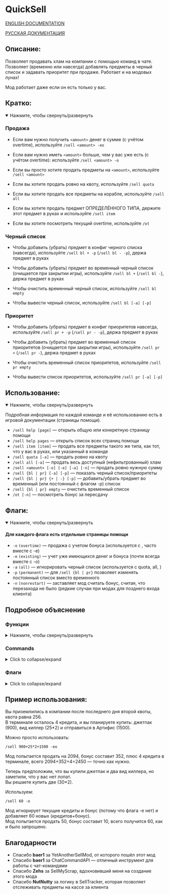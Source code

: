 # QuickSell

[ENGLISH DOCUMENTATION](README.md)

[РУССКАЯ ДОКУМЕНТАЦИЯ](README_ru.md)

## Описание:

Позволяет продавать хлам на компании с помощью команд в чате. Позволяет (временно или навсегда) добавлять предметы в черный список и задавать приоритет при продаже. Работает и на модовых лунах!  

Мод работает даже если он есть только у вас.

## Кратко:

<details open>
  <summary>Нажмите, чтобы свернуть/развернуть</summary>

### Продажа

- Если вам нужно получить `<amount>` денег в сумме (с учётом overtime), используйте `/sell <amount> -eo`

- Если вам нужно иметь `<amount>` больше, чем у вас уже есть (с учётом overtime): используйте `/sell <amount> -o`

- Если вы просто хотите продать предметы на `<amount>`, используйте `/sell <amount>`

- Если вы хотите продать ровно на квоту, используйте `/sell quota`

- Если вы хотите продать все предметы на корабле, используйте `/sell all`

- Если вы хотите продать предмет ОПРЕДЕЛЁННОГО ТИПА, держите этот предмет в руках и используйте `/sell item`

- Если вы хотите посмотреть текущий overtime, используйте `/ot`

### Черный список

- Чтобы добавить (убрать) предмет в конфиг черного списка (навсегда), используйте `/sell bl + -p` (`/sell bl - -p`), держа предмет в руках  

- Чтобы добавить (убрать) предмет во временный черный список (очищается при закрытии игры), используйте `/sell bl +` (`/sell bl -`), держа предмет в руках  

- Чтобы очистить временный черный список, используйте `/sell bl empty`

- Чтобы вывести черный список, используйте `/sell bl [-a] [-p]`

### Приоритет

- Чтобы добавить (убрать) предмет в конфиг приоритетов навсегда, используйте `/sell pr + -p` (`/sell pr - -p`), держа предмет в руках  

- Чтобы добавить (убрать) предмет во временный список приоритетов (очищается при закрытии игры), используйте `/sell pr +` (`/sell pr -`), держа предмет в руках  

- Чтобы очистить временный список приоритетов, используйте `/sell pr empty`

- Чтобы вывести список приоритетов, используйте `/sell pr [-a] [-p]`

</details>

## Использование:

<details open>
  <summary>Нажмите, чтобы свернуть/развернуть</summary>

Подробная информация по каждой команде и её использованию есть в игровой документации (страницы помощи).  

- `/sell help [page]` — открыть общую или конкретную страницу помощи
- `/sell help pages` — открыть список всех страниц помощи
- `/sell item [item]` — продать все предметы такого же типа, как тот, что у вас в руках, или указанный в команде
- `/sell quota [-a]` — продать ровно на квоту
- `/sell all [-a]` — продать весь доступный (нефильтрованный) хлам
- `/sell <amount> [-o] [-e] [-a] [-n]` — продать ровно нужную сумму
- `/sell {bl | pr} [-a] [-p]` — показать черный список/приоритеты
- `/sell {bl | pr} {+ | -} [-p]` — добавить/убрать предмет во временный (или постоянный с флагом -p) список
- `/sell {bl | pr} empty` — очистить временный список  
- `/ot [-n]` — посмотреть бонус за пересдачу

</details>

## Флаги:

<details open>
  <summary>Нажмите, чтобы свернуть/развернуть</summary>

#### Для каждого флага есть отдельные страницы помощи

- `-o` `(overtime)` — продажа с учетом бонуса (используется с <amount>, часто вместе с -e)  
- `-e` `(existing)` — учет уже имеющихся денег и бонуса (почти всегда вместе с -o)  
- `-a` `(all)` — игнорировать черный список (используется с quota, all, <amount>)  
- `-p` `(permanent)` — для `/sell {bl | pr}` позволяет изменять постоянный список вместо временного  
- `-n` `(nonrestart)` — заставляет мод считать бонус, считая, что перезахода не было (редкие случаи при модах для позднего входа клиента)  

</details>

## Подробное объяснение

### Функции

<details>
  <summary>Нажмите, чтобы свернуть/развернуть</summary>

#### Черный список

Черный список указывает моду, какие предметы не продавать. Существует три (четыре) вида: постоянный, временный(add), временный(remove) и активный.
- Постоянный черный список загружается из конфига при запуске игры. Лучше не редактировать его вручную, а использовать команды в игре, указанные далее.  
- Временные черные списки (их два, но работают они только вместе) создаются при запуске Lethal Company и удаляются при закрытии окна.  
- Активный список = постоянный + временный(add) − временный(remove). Именно он реально используется при продаже.  

#### Приоритет

Список приоритетов указывает, какие предметы продавать в первую очередь. Работает аналогично черному списку (постоянный, временный и активный).  
- Постоянный список приоритетов загружается из конфига при запуске игры. Лучше не редактировать его вручную, а использовать команды в игре, указанные далее.  
- Временные списки приоритетов (их два, но работают они только вместе) создаются при запуске Lethal Company и удаляются при закрытии окна.  
- Активный список = постоянный + временный(add) − временный(remove). Именно он реально используется при продаже.  

</details>


### Commands

<details>
  <summary>Click to collapse/expand</summary>

#### Item

Использование:

`/sell item [item]`

Продает все предметы с указанным именем. Если имя не было указано, берет имя предмета у вас в руках (и сдает этот предмет тоже)

#### Quota

Использование:

`/sell quota [-a]`

Проверяет, сколько квоты осталось и пытается сдать ровно это число (если скрапа недостаточно для этого, ничего не будет сдано, а если ровно это число недостижимо, сдано будет минимальное возможное число после этого)

#### All

Использование:

`/sell all [-a]`

Продает весь (не в черном списке, используйте -a, чтобы игнорировать черный список) скрап

#### Amount

Использование:

`/sell <amount> [-o] [-e] [-a] [-n]`

Пытается продать для получения указанного числа денег (с учетом флагов). Если скрапа недостаточно для этого, ничего не будет сдано, а если ровно это число недостижимо, сдано будет минимальное возможное число после этого

#### Blacklist

Использование:

`/sell bl [-a] [-p]`

`/sell bl {add | ad | a | +} [itemName] [-p]`

`/sell bl {remove | rm | r | -} [itemName] [-p]`

`/sell bl {empty | flash | flush}`

Без аргументов печатает активный черный список, можно добавить -a чтобы так же отобразить временный черный список или -p чтобы отобразить постоянный черный список вместо этого
Используя `/sell bl +` (`/sell bl -`) вы можете временно добавить в черный список (или запретить предмету быть в черном списке) предмет у вас в руках. Вы так же можете добавлять/убирать его из постоянного черного списка использовав флаг -p
Используя `/sell bl empty` вы можете очистить временный черный список, если он вам больше не нужен (имейте ввиду, что он автоматически чистится после закрытия окна)\

#### Priority

Использование:

`/sell pr [-a] [-p]`

`/sell pr {add | ad | a | +} [itemName] [-p]`

`/sell pr {remove | rm | r | -} [itemName] [-p]`

`/sell pr {empty | flash | flush}`

Без аргументов печатает активный список приоритетов, можно добавить -a чтобы так же отобразить временный список приоритетов или -p чтобы отобразить постоянный список приоритетов вместо этого
Используя `/sell pr +` (`/sell pr -`) вы можете временно добавить в список приоритетов (или запретить предмету быть в списке приоритетов) предмет у вас в руках. Вы так же можете добавлять/убирать его из постоянного списка приоритетов использовав флаг -p
Используя `/sell pr empty` вы можете очистить временный список приоритетов, если он вам больше не нужен (имейте ввиду, что он автоматически чистится после закрытия окна)\

#### Бонус

Использование:

`/ot [-n]`

Показывает бонус, основанный на уже заполненной квоте и предметах на кассе

</details>

### Флаги

<details>
  <summary>Click to collapse/expand</summary>

### -o

Использование:

`/sell <amount> -o`

Учитывает тот факт, что сданные модом предметы тоже добавят бонус и добавляет его в вычисления (заметьте, что бонус, добавленный уже сданными до этого предметами не добавляется в расчеты, для этого нужно использовать флаг -e) так, чтобы:

запрошенное число = итоговое число в терминале (после взлета с планеты) - существующие деньги (информация о них написана на странице о флаге -e)

### -e

Usage:

`/sell <amount> -e`

(До этого -t, был поменян на -e)

Вычитает существующие деньги (уже присутствующие деньги в терминале, предметы на кассе и, если присутствует флаг -o будущий бонус, основанный на этих двух) из запрошенного значения так, чтобы:

запрошенное число = итоговое число в терминале (после взлета с планеты) = существующие деньги + сданные предметы (+ бонус основанный на сданных предметах, если присутствует флаг -o)

### -a

Использование:

`/sell {quota | all | amount | bl | pr} -a`

При поиске предметов для продажи игнорирует все черные списки, так что *КАЖДЫЙ* скрап можно продать.  
Если использовать вместе с `/sell bl` или `/sell pr`, будут показаны оба временных черных списка (или списки приоритетов) вместе с активным.

### -p

Использование:

`/sell {bl | pr} [+ | -] -p`

При использовании команды черного списка (или приоритетного списка) этот флаг позволяет работать с **постоянным** черным списком (или набором приоритетов) вместо временного.

### -n

Использование:

`/sell <amount> -n`

Принудительно заставляет все расчеты бонуса, которые происходят при выполнении этой команды, считать, что после последнего дня квоты **не было перезахода**, даже если он был.  

Этот флаг нужен только если у хоста есть мод для позднего присоединения (LateCompany), и вы присоединились после последнего дня квоты (ваш клиент подумает, что хост был).

Проверить реально ли был повторный хост почти невозможно (по крайней мере, мне неизвестно, если знаете способ — напишите мне, буду очень благодарен).  

Если перезахода не было, а мод думает, что он был, все расчеты бонуса будут на 15 меньше. Этот флаг исправляет это.  
Но если хост **НА САМОМ ДЕЛЕ** перезашел и вы используете этот флаг, бонус будут на 15 больше, так что лучше уточните у хоста, был ли он или нет.

</details>

## Пример использования:

Вы приземлились в компании после последнего дня второй квоты, квота равна 256.  
В терминале осталось 4 кредита, и вы планируете купить: джетпак (900), вид киллер (25*2) и отправиться в Артифис (1500).  

Можно просто использовать:

`/sell 900+25*2+1500 -eo`

Мод попытается продать на 2094, бонус составит 352, плюс 4 кредита в терминале, всего 2094+352+4=2450 — точно как нужно.  

Теперь предположим, что вы купили джетпак и два вид киллера, но заметили, что у вас нет лопат.  
Вы решаете купить две (30*2).  

Используем:

`/sell 60 -o`

Мод игнорирует текущие кредиты и бонус (потому что флага -e нет) и добавляет 60 новых (кредитов+бонус).  
Мод попытается продать 50, бонус составит 10, всего получится 60, как и было запрошено.


## Благодарности

- Спасибо **baer1** за YetAnotherSellMod, от которого пошёл этот мод  
- Спасибо **baer1** за ChatCommandAPI — отличный инструмент для работы с чат-командами  
- Спасибо **Zehs** за SellMyScrap, вдохновивший меня на создание этого мода
- Спасибо **NutNutty** за логику в SellTracker, которая позволяет отслеживать предметы на кассе за клиента
